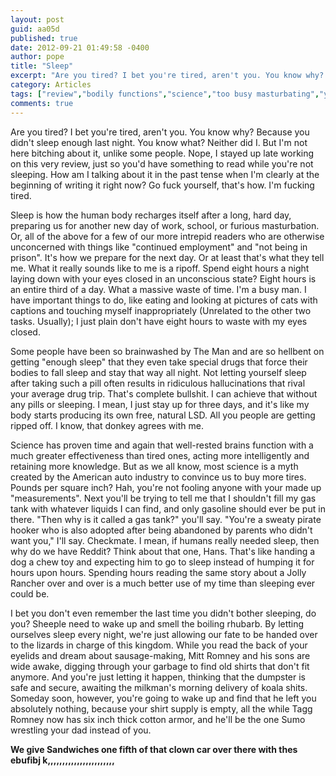 ```yaml
---
layout: post
guid: aa05d
published: true
date: 2012-09-21 01:49:58 -0400
author: pope
title: "Sleep"
excerpt: "Are you tired? I bet you're tired, aren't you. You know why? Because you didn't sleep enough last night. You know what? Neither did I. But I'm not here bitching about it, unlike some people. Nope, I stayed up late working on this very review, just so you'd have something to read while you're not sleeping. "
category: Articles
tags: ["review","bodily functions","science","too busy masturbating","you can't have my shorts","sleep","sleep deprivation","Mitt Romney","science is a myth","that donkey agrees with me","cotton armor","sumo wrestle your dad","sweaty pirate hooker","LSD","koala shits","makes no fucking sense"]
comments: true 
---
```


Are you tired? I bet you're tired, aren't you. You know why? Because you didn't sleep enough last night. You know what? Neither did I. But I'm not here bitching about it, unlike some people. Nope, I stayed up late working on this very review, just so you'd have something to read while you're not sleeping. How am I talking about it in the past tense when I'm clearly at the beginning of writing it right now? Go fuck yourself, that's how. I'm fucking tired.

Sleep is how the human body recharges itself after a long, hard day, preparing us for another new day of work, school, or furious masturbation. Or, all of the above for a few of our more intrepid readers who are otherwise unconcerned with things like "continued employment" and "not being in prison". It's how we prepare for the next day. Or at least that's what they tell me. What it really sounds like to me is a ripoff. Spend eight hours a night laying down with your eyes closed in an unconscious state? Eight hours is an entire third of a day. What a massive waste of time. I'm a busy man. I have important things to do, like eating and looking at pictures of cats with captions and touching myself inappropriately (Unrelated to the other two tasks. Usually); I just plain don't have eight hours to waste with my eyes closed.

Some people have been so brainwashed by The Man and are so hellbent on getting "enough sleep" that they even take special drugs that force their bodies to fall sleep and stay that way all night. Not letting yourself sleep after taking such a pill often results in ridiculous hallucinations that rival your average drug trip. That's complete bullshit. I can achieve that without any pills or sleeping. I mean, I just stay up for three days, and it's like my body starts producing its own free, natural LSD. All you people are getting ripped off. I know, that donkey agrees with me.

Science has proven time and again that well-rested brains function with a much greater effectiveness than tired ones, acting more intelligently and retaining more knowledge. But as we all know, most science is a myth created by the American auto industry to convince us to buy more tires. Pounds per square inch? Hah, you're not fooling anyone with your made up "measurements". Next you'll be trying to tell me that I shouldn't fill my gas tank with whatever liquids I can find, and only gasoline should ever be put in there. "Then why is it called a gas tank?" you'll say. "You're a sweaty pirate hooker who is also adopted after being abandoned by parents who didn't want you," I'll say. Checkmate. I mean, if humans really needed sleep, then why do we have Reddit? Think about that one, Hans. That's like handing a dog a chew toy and expecting him to go to sleep instead of humping it for hours upon hours. Spending hours reading the same story about a Jolly Rancher over and over is a much better use of my time than sleeping ever could be.

I bet you don't even remember the last time you didn't bother sleeping, do you? Sheeple need to wake up and smell the boiling rhubarb. By letting ourselves sleep every night, we're just allowing our fate to be handed over to the lizards in charge of this kingdom. While you read the back of your eyelids and dream about sausage-making, Mitt Romney and his sons are wide awake, digging through your garbage to find old shirts that don't fit anymore. And you're just letting it happen, thinking that the dumpster is safe and secure, awaiting the milkman's morning delivery of koala shits. Someday soon, however, you're going to wake up and find that he left you absolutely nothing, because your shirt supply is empty, all the while Tagg Romney now has six inch thick cotton armor, and he'll be the one Sumo wrestling your dad instead of you.

**We give Sandwiches one fifth of that clown car over there with thes ebufibj k,,,,,,,,,,,,,,,,,,,,,,,**